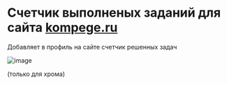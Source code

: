 # Счетчик выполненых заданий для сайта [kompege.ru](https://kompege.ru/)
Добавляет в профиль на сайте счетчик решенных задач


![image](https://github.com/JmihPajiloy/kompege-extension/assets/88596944/57a90e60-fdd4-4202-9f99-6718fad405ff)


(только для хрома)
